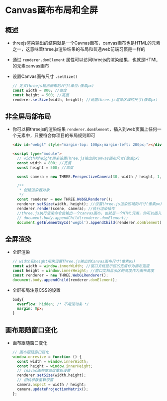 # Canvas画布布局和全屏

## 概述

+ threejs渲染输出的结果就是一个Cavnas画布，canvas画布也是HTML的元素之一，这意味着three.js渲染结果的布局和普通web前端习惯是一样的

+ 通过 `renderer.domElement` 属性可以访问threejs的渲染结果，也就是HTML的元素canvas画布

+ 设置Canvas画布尺寸 `.setSize()`

  ```js
  // 定义threejs输出画布的尺寸(单位:像素px)
  const width = 800; //宽度
  const height = 500; //高度
  renderer.setSize(width, height); //设置three.js渲染区域的尺寸(像素px)
  ```

## 非全屏局部布局

+ 你可以把threejs的渲染结果 `renderer.domElement`，插入到web页面上任何一个元素中，只要符合你项目的布局规则即可

  ```html
  <div id="webgl" style="margin-top: 100px;margin-left: 200px;"></div>

  <script type="module">
    // width和height用来设置Three.js输出的Canvas画布尺寸(像素px)
    const width = 800; //宽度
    const height = 500; //高度

    const camera = new THREE.PerspectiveCamera(30, width / height, 1, 3000);

    /**
     * 创建渲染器对象
     */
    const renderer = new THREE.WebGLRenderer();
    renderer.setSize(width, height); //设置three.js渲染区域的尺寸(像素px)
    renderer.render(scene, camera); //执行渲染操作
    //three.js执行渲染命令会输出一个canvas画布，也就是一个HTML元素，你可以插入到web页面中
    // document.body.appendChild(renderer.domElement);
    document.getElementById('wegbl').appendChild(renderer.domElement);
  ```

## 全屏渲染

+ 全屏渲染

  ```js
  // width和height用来设置Three.js输出的Canvas画布尺寸(像素px)
  const width = window.innerWidth; //窗口文档显示区的宽度作为画布宽度
  const height = window.innerHeight; //窗口文档显示区的高度作为画布高度
  const renderer = new THREE.WebGLRenderer();
  document.body.appendChild(renderer.domElement);
  ```

+ 全屏布局注意CSS的设置

  ```css
  body{
    overflow: hidden; /* 不用滚动条 */
    margin: 0px;
  }
  ```

## 画布跟随窗口变化

+ 画布跟随窗口变化

  ```js
  // 画布跟随窗口变化
  window.onresize = function () {
    const width = window.innerWidth;
    const height = window.innerHeight;
    // cnavas画布宽高度重新设置
    renderer.setSize(width,height);
    // 相机参数重新设置
    camera.aspect = width / height;
    camera.updateProjectionMatrix();
  };
  ```
